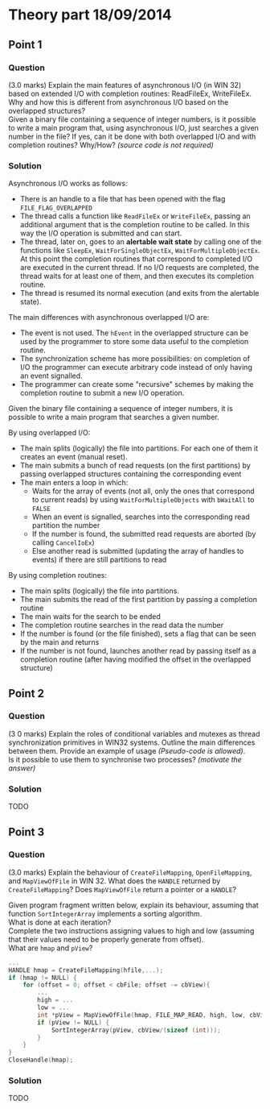 # Theory part 18/09/2014

## Point 1

### Question

(3.0 marks) Explain the main features of asynchronous I/O (in WIN 32) based on extended I/O with completion routines: ReadFileEx, WriteFileEx.  
Why and how this is different from asynchronous I/O based on the overlapped structures?  
Given a binary file containing a sequence of integer numbers, is it possible to write a main program that, using asynchronous I/O, just searches a given number in the file? If yes, can it be done with both overlapped I/O and with completion routines? Why/How? *(source code is not required)*

### Solution

Asynchronous I/O works as follows:

* There is an handle to a file that has been opened with the flag `FILE_FLAG_OVERLAPPED`
* The thread calls a function like `ReadFileEx` or `WriteFileEx`, passing an additional argument that is the completion routine to be called. In this way the I/O operation is submitted and can start.
* The thread, later on, goes to an **alertable wait state** by calling one of the functions like `SleepEx`, `WaitForSingleObjectEx`, `WaitForMultipleObjectEx`. At this point the completion routines that correspond to completed I/O are executed in the current thread. If no I/O requests are completed, the thread waits for at least one of them, and then executes its completion routine.
* The thread is resumed its normal execution (and exits from the alertable state).

The main differences with asynchronous overlapped I/O are:

* The event is not used. The `hEvent` in the overlapped structure can be used by the programmer to store some data useful to the completion routine.
* The synchronization scheme has more possibilities: on completion of I/O the programmer can execute arbitrary code instead of only having an event signalled.
* The programmer can create some "recursive" schemes by making the completion routine to submit a new I/O operation.

Given the binary file containing a sequence of integer numbers, it is possible to write a main program that searches a given number.

By using overlapped I/O:

* The main splits (logically) the file into partitions. For each one of them it creates an event (manual reset).
* The main submits a bunch of read requests (on the first partitions) by passing overlapped structures containing the corresponding event
* The main enters a loop in which:
  * Waits for the array of events (not all, only the ones that correspond to current reads) by using `WaitForMultipleObjects` with `bWaitAll` to `FALSE`
  * When an event is signalled, searches into the corresponding read partition the number
  * If the number is found, the submitted read requests are aborted (by calling `CancelIoEx`)
  * Else another read is submitted (updating the array of handles to events) if there are still partitions to read

By using completion routines:

* The main splits (logically) the file into partitions.
* The main submits the read of the first partition by passing a completion routine
* The main waits for the search to be ended
* The completion routine searches in the read data the number
* If the number is found (or the file finished), sets a flag that can be seen by the main and returns
* If the number is not found, launches another read by passing itself as a completion routine (after having modified the offset in the overlapped structure)

## Point 2

### Question

 (3 0 marks) Explain the roles of conditional variables and mutexes as thread synchronization primitives in WIN32 systems. Outline the main differences between them. Provide an example of usage *(Pseudo-code is allowed)*.  
 Is it possible to use them to synchronise two processes? *(motivate the answer)*

### Solution

TODO

## Point 3

### Question

 (3.0 marks) Explain the behaviour of `CreateFileMapping`, `OpenFileMapping`, and `MapViewOfFile` in WIN 32. What does the `HANDLE` returned by `CreateFileMapping`? Does `MapViewOfFile` return a pointer or a `HANDLE`?

Given program fragment written below, explain its behaviour, assuming that function `SortIntegerArray` implements a sorting algorithm.  
What is done at each iteration?  
Complete the two instructions assigning values to high and low (assuming that their values need to be properly generate from offset).  
What are `hmap` and `pView`?

```c
...
HANDLE hmap = CreateFileMapping(hfile,...);
if (hmap != NULL) {
    for (offset = 0; offset < cbFile; offset -= cbView){
        ...
        high = ...
        low = ...
        int *pView = MapViewOfFile(hmap, FILE_MAP_READ, high, low, cbView);
        if (pView != NULL) {
            SortIntegerArray(pView, cbView/(sizeof (int)));
        }
    }
}
CloseHandle(hmap);
```

### Solution

TODO
